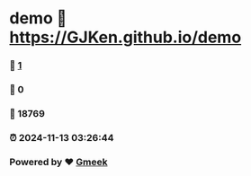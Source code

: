 # demo :link: https://GJKen.github.io/demo 
### :page_facing_up: [1](https://GJKen.github.io/demo/tag.html) 
### :speech_balloon: 0 
### :hibiscus: 18769 
### :alarm_clock: 2024-11-13 03:26:44 
### Powered by :heart: [Gmeek](https://github.com/Meekdai/Gmeek)

